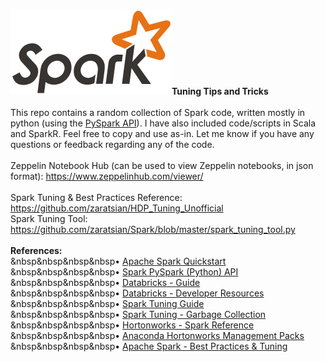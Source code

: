 <img src="Apache_Spark_logo.png" class="inline"/><b>Tuning Tips and Tricks</b></h3>
<br>
<br>This repo contains a random collection of Spark code, written mostly in python (using the <a href="http://spark.apache.org/docs/latest/api/python/index.html">PySpark API</a>). I have also included code/scripts in Scala and SparkR. Feel free to copy and use as-in. Let me know if you have any questions or feedback regarding any of the code.
<br>
<br>Zeppelin Notebook Hub (can be used to view Zeppelin notebooks, in json format): https://www.zeppelinhub.com/viewer/
<br>
<br>Spark Tuning & Best Practices Reference: https://github.com/zaratsian/HDP_Tuning_Unofficial
<br>Spark Tuning Tool: https://github.com/zaratsian/Spark/blob/master/spark_tuning_tool.py
<br>
<br><b>References:</b>
<br>&nbsp&nbsp&nbsp&nbsp&bull;&nbsp;<a href="http://spark.apache.org/docs/latest/quick-start.html">Apache Spark Quickstart</a>
<br>&nbsp&nbsp&nbsp&nbsp&bull;&nbsp;<a href="http://spark.apache.org/docs/latest/api/python/index.html">Spark PySpark (Python) API</a>
<br>&nbsp&nbsp&nbsp&nbsp&bull;&nbsp;<a href="https://docs.cloud.databricks.com/docs/latest/databricks_guide/index.html#00%20Welcome%20to%20Databricks.html">Databricks - Guide</a>
<br>&nbsp&nbsp&nbsp&nbsp&bull;&nbsp;<a href="https://sparkhub.databricks.com/resources/">Databricks - Developer Resources</a>
<br>&nbsp&nbsp&nbsp&nbsp&bull;&nbsp;<a href="https://spark.apache.org/docs/latest/tuning.html">Spark Tuning Guide</a>
<br>&nbsp&nbsp&nbsp&nbsp&bull;&nbsp;<a href="https://databricks.com/blog/2015/05/28/tuning-java-garbage-collection-for-spark-applications.html">Spark Tuning - Garbage Collection</a>
<br>&nbsp&nbsp&nbsp&nbsp&bull;&nbsp;<a href="http://docs.hortonworks.com/HDPDocuments/HDP2/HDP-2.5.3/bk_spark-component-guide/content/ch_introduction-spark.html">Hortonworks - Spark Reference</a>
<br>&nbsp&nbsp&nbsp&nbsp&bull;&nbsp;<a href="https://www.continuum.io/blog/developer-blog/self-service-open-data-science-custom-anaconda-management-packs-hortonworks-hdp">Anaconda Hortonworks Management Packs</a>
<br>&nbsp&nbsp&nbsp&nbsp&bull;&nbsp;<a href="https://www.gitbook.com/book/umbertogriffo/apache-spark-best-practices-and-tuning/details">Apache Spark - Best Practices & Tuning</a>
<br>
